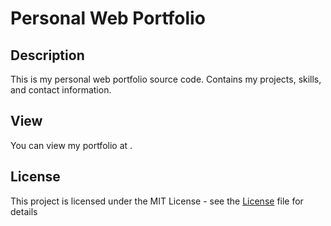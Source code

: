 # Personal Web Portfolio

## Description

This is my personal web portfolio source code. Contains my projects, skills, and contact information.

## View

You can view my portfolio at []().

## License

This project is licensed under the MIT License - see the [License](LICENSE) file for details

